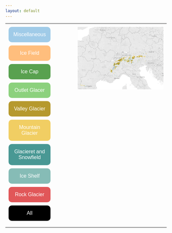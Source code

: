 ```yaml
---
layout: default
---
```

<html lang="en">
<head>
    <style>
          img {
    display: block;
    margin: 0;
    padding: 0;
    border: none;
  }

        table {
            padding: 10px;
            border: none;
        }

        td {
            padding: 10px;
            vertical-align: top;
            border: none;
        }

        #leftColumn {
            width: 15%;
            text-align: center;
        }
        #centerColumn {
            width: 15%;
        }
       #rightColumn {
            width: 70%;
            text-align: center;
        }

        /* Updated styles for buttons */
        #leftColumn button {
            display: block;
            margin-bottom: 10px; /* Increased margin for spacing */
            width: 100%; /* Make buttons fill the width of the column */
            padding: 15px;
            border: none;
            border-radius: 10px; /* Increased border-radius for rounded edges */
            font-size: 16px; /* Increased font size */
            color: #fff;
            cursor: pointer;
            transition: background-color 0.3s; /* Smooth hover effect */
        }
  .darken-hover:hover {
    filter: brightness(90%);
  }
    .cycle-hover {
    transition: background-color 0.5s ease-in-out;
  }
    </style>
</head>
<body>
<table>
    <tr>
        <td id="leftColumn">
            <button onclick="showGlacier(0)" style="background-color: #A0CBE8;">Miscellaneous</button>
            <button onclick="showGlacier(1)" style="background-color: #FFBE7D;">Ice Field</button>
            <button onclick="showGlacier(2)" style="background-color: #59A14F;">Ice Cap</button>
            <button onclick="showGlacier(3)" style="background-color: #8CD17D;">Outlet Glacer</button>
            <button onclick="showGlacier(4)" style="background-color: #B6992D;">Valley Glacier</button>
            <button onclick="showGlacier(5)" style="background-color: #F1CE63;">Mountain Glacier</button>
            <button onclick="showGlacier(6)" style="background-color: #499894;">Glacieret and Snowfield</button>
            <button onclick="showGlacier(7)" style="background-color: #86BCB6;">Ice Shelf</button>
            <button onclick="showGlacier(8)" style="background-color: #E15759;">Rock Glacier</button>
            <button onclick="showGlacier(9, 'assets/image/glacier.png', 'Description for All Glaciers.')" onmouseover="cycleHoverColor(this)" style="background-color: black;">All</button>
        </td>
        <td id="centerColumn">
            <div id="textDisplay"></div>
        </td>
        <td id="rightColumn">
            <img id="imageDisplay" src="assets/image/glacier.png" alt="Image">
        </td>
    </tr>
</table>

<script>

    const glacierData = [
        {image: 'assets/image/0_miscellaneous.png',
            text: 'Any type of glacier not listed elsewhere.',
            color: '#A0CBE8'},
        {image: 'assets/image/2_ice_field.png',
            text: 'Ice masses of the sheet or blanket type with a thickness that is insufficient to obscure the subsurface topography.',
            color: '#FFBE7D'},
        {image: 'assets/image/3_ice_cap.png',
            text: 'Dome-shaped ice masses with radial flow.',
            color: '#59A14F'},
        {image: 'assets/image/4_outlet_glacier.png',
            text: 'Drains an ice sheet, ice field, or ice cap, usually of valley glacier form; the catchment area may not be easily defined.',
            color: '#8CD17D'},
        {image: 'assets/image/5_valley_glacier.png',
            text: 'Flows down a valley; the catchment area is well defined',
            color: '#B6992D'},
        {image: 'assets/image/6_mountain_glacier.png',
            text: 'Cirque, niche type, crater type, or hanging glacier; also includes ice aprons and groups of small units.',
            color: '#F1CE63'},
        {image: 'assets/image/7_glacieret_and_snowfield.png',
            text: 'Small ice masses of indefinite shape in hollows, river beds, or on protected slopes that have developed from snow drift, avalanches, and/or particularly heavy accumulation in certain years. Usually no marked flow pattern is visible; and it has been in existence for at least two consecutive years.',
            color: '#499894'},
        {image: 'assets/image/8_ice_shelf.png',
            text: 'Floating ice sheet of considerable thickness attached to a coast nourished by a glacier or glaciers; snow accumulation on its surface or bottom freezing.',
            color: '#86BCB6' },
        {image: 'assets/image/9_rock_glacier.png',
            text: 'Lava-stream-like debris mass containing ice in several possible forms and moving slowly downslope.',
            color: '#E15759'
        },
    ];

function showGlacier(index, customImage, customText) {
    const imageDisplay = document.getElementById('imageDisplay');
    const textDisplay = document.getElementById('textDisplay');
    const buttons = document.getElementById('leftColumn').getElementsByTagName('button');

    if (typeof index === 'number' && index >= 0 && index < glacierData.length) {
        const data = glacierData[index];
        imageDisplay.src = data.image;
        textDisplay.innerHTML = data.text;
    }
}



    function show(imageName, text) {
        const image = document.getElementById('imageDisplay');
        image.src = imageName;

        const textDisplay = document.getElementById('textDisplay');
        textDisplay.innerHTML = text;
    }

  // Apply darken-hover class and hover effect to all buttons
  document.addEventListener('DOMContentLoaded', function () {
    const buttons = document.querySelectorAll('button');
    buttons.forEach(function (button) {
      button.classList.add('darken-hover');
      const originalColor = button.style.backgroundColor;
    });
  });
  function cycleHoverColor(button) {
    let index = 0;

    // Function to update color on hover
    function updateColor() {
        index = (index + 1) % glacierData.length;
        button.style.backgroundColor = glacierData[index].color;
    }

    // Set interval to update color every 1000ms (1 second)
    const intervalId = setInterval(updateColor, 1000);

    // Clear interval on mouseleave
    button.addEventListener('mouseleave', function () {
        clearInterval(intervalId);
        button.style.backgroundColor = 'black';
    });
}
</script>

</body>
</html>
